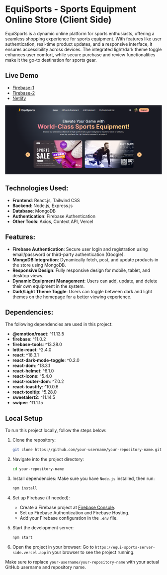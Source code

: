 # EquiSports - Sports Equipment Online Store (Client Side)

EquiSports is a dynamic online platform for sports enthusiasts, offering a seamless shopping experience for sports equipment. With features like user authentication, real-time product updates, and a responsive interface, it ensures accessibility across devices. The integrated light/dark theme toggle enhances user comfort, while secure purchase and review functionalities make it the go-to destination for sports gear.

## Live Demo

- [Firebase-1](https://nextstep-5556e.web.app/)
- [Firebase-2](https://nextstep-5556e.firebaseapp.com/)
- [Netlify](https://reliable-beijinho-b77bf7.netlify.app/)

![Screenshot](EquiSports.png)

## Technologies Used:

- **Frontend**: React.js, Tailwind CSS
- **Backend**: Node.js, Express.js
- **Database**: MongoDB
- **Authentication**: Firebase Authentication
- **Other Tools**: Axios, Context API, Vercel

## Features:

- **Firebase Authentication**: Secure user login and registration using email/password or third-party authentication (Google).
- **MongoDB Integration**: Dynamically fetch, post, and update products in the store using MongoDB.
- **Responsive Design**: Fully responsive design for mobile, tablet, and desktop views.
- **Dynamic Equipment Management**: Users can add, update, and delete their own equipment in the system.
- **Dark/Light Theme Toggle**: Users can toggle between dark and light themes on the homepage for a better viewing experience.

## Dependencies:

The following dependencies are used in this project:

- **@emotion/react**: ^11.13.5
- **firebase**: ^11.0.2
- **firebase-tools**: ^13.28.0
- **lottie-react**: ^2.4.0
- **react**: ^18.3.1
- **react-dark-mode-toggle**: ^0.2.0
- **react-dom**: ^18.3.1
- **react-helmet**: ^6.1.0
- **react-icons**: ^5.4.0
- **react-router-dom**: ^7.0.2
- **react-toastify**: ^10.0.6
- **react-tooltip**: ^5.28.0
- **sweetalert2**: ^11.14.5
- **swiper**: ^11.1.15

## Local Setup

To run this project locally, follow the steps below:

1. Clone the repository:

   ```bash
   git clone https://github.com/your-username/your-repository-name.git
   ```

2. Navigate into the project directory:

   ```bash
   cd your-repository-name
   ```

3. Install dependencies:
   Make sure you have `Node.js` installed, then run:

   ```bash
   npm install
   ```

4. Set up Firebase (if needed):

   - Create a Firebase project at [Firebase Console](https://console.firebase.google.com/).
   - Set up Firebase Authentication and Firebase Hosting.
   - Add your Firebase configuration in the `.env` file.

5. Start the development server:

   ```bash
   npm start
   ```

6. Open the project in your browser:
   Go to `https://equi-sports-server-side.vercel.app` in your browser to see the project running.

Make sure to replace `your-username/your-repository-name` with your actual GitHub username and repository name.
